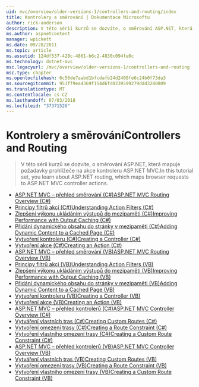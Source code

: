 ```yaml
---
uid: mvc/overview/older-versions-1/controllers-and-routing/index
title: Kontrolery a směrování | Dokumentace Microsoftu
author: rick-anderson
description: V této sérii kurzů se dozvíte, o směrování ASP.NET, která mapuje požadavky prohlížeče na akce kontroleru ASP.NET MVC.
ms.author: aspnetcontent
manager: wpickett
ms.date: 09/28/2011
ms.topic: article
ms.assetid: 124df537-428c-4861-b6c2-4830c094fe0c
ms.technology: dotnet-mvc
msc.legacyurl: /mvc/overview/older-versions-1/controllers-and-routing
msc.type: chapter
ms.openlocfilehash: 6c56de7aabd1bfcdafb24d2408fe6c24b0f73da3
ms.sourcegitcommit: 953ff9ea4369f154d6fd0239599279ddd3280009
ms.translationtype: MT
ms.contentlocale: cs-CZ
ms.lasthandoff: 07/03/2018
ms.locfileid: "37371526"
---
```

<a name="controllers-and-routing"></a><span data-ttu-id="bb7b9-103">Kontrolery a směrování</span><span class="sxs-lookup"><span data-stu-id="bb7b9-103">Controllers and Routing</span></span>
====================
> <span data-ttu-id="bb7b9-104">V této sérii kurzů se dozvíte, o směrování ASP.NET, která mapuje požadavky prohlížeče na akce kontroleru ASP.NET MVC.</span><span class="sxs-lookup"><span data-stu-id="bb7b9-104">In this tutorial set, you learn about ASP.NET routing, which maps browser requests to ASP.NET MVC controller actions.</span></span>


- [<span data-ttu-id="bb7b9-105">ASP.NET MVC – přehled směrování (C#)</span><span class="sxs-lookup"><span data-stu-id="bb7b9-105">ASP.NET MVC Routing Overview (C#)</span></span>](asp-net-mvc-routing-overview-cs.md)
- [<span data-ttu-id="bb7b9-106">Principy filtrů akcí (C#)</span><span class="sxs-lookup"><span data-stu-id="bb7b9-106">Understanding Action Filters (C#)</span></span>](understanding-action-filters-cs.md)
- [<span data-ttu-id="bb7b9-107">Zlepšení výkonu ukládáním výstupů do mezipaměti (C#)</span><span class="sxs-lookup"><span data-stu-id="bb7b9-107">Improving Performance with Output Caching (C#)</span></span>](improving-performance-with-output-caching-cs.md)
- [<span data-ttu-id="bb7b9-108">Přidání dynamického obsahu do stránky v mezipaměti (C#)</span><span class="sxs-lookup"><span data-stu-id="bb7b9-108">Adding Dynamic Content to a Cached Page (C#)</span></span>](adding-dynamic-content-to-a-cached-page-cs.md)
- [<span data-ttu-id="bb7b9-109">Vytvoření kontroleru (C#)</span><span class="sxs-lookup"><span data-stu-id="bb7b9-109">Creating a Controller (C#)</span></span>](creating-a-controller-cs.md)
- [<span data-ttu-id="bb7b9-110">Vytvoření akce (C#)</span><span class="sxs-lookup"><span data-stu-id="bb7b9-110">Creating an Action (C#)</span></span>](creating-an-action-cs.md)
- [<span data-ttu-id="bb7b9-111">ASP.NET MVC – přehled směrování (VB)</span><span class="sxs-lookup"><span data-stu-id="bb7b9-111">ASP.NET MVC Routing Overview (VB)</span></span>](asp-net-mvc-routing-overview-vb.md)
- [<span data-ttu-id="bb7b9-112">Principy filtrů akcí (VB)</span><span class="sxs-lookup"><span data-stu-id="bb7b9-112">Understanding Action Filters (VB)</span></span>](understanding-action-filters-vb.md)
- [<span data-ttu-id="bb7b9-113">Zlepšení výkonu ukládáním výstupů do mezipaměti (VB)</span><span class="sxs-lookup"><span data-stu-id="bb7b9-113">Improving Performance with Output Caching (VB)</span></span>](improving-performance-with-output-caching-vb.md)
- [<span data-ttu-id="bb7b9-114">Přidání dynamického obsahu do stránky v mezipaměti (VB)</span><span class="sxs-lookup"><span data-stu-id="bb7b9-114">Adding Dynamic Content to a Cached Page (VB)</span></span>](adding-dynamic-content-to-a-cached-page-vb.md)
- [<span data-ttu-id="bb7b9-115">Vytvoření kontroleru (VB)</span><span class="sxs-lookup"><span data-stu-id="bb7b9-115">Creating a Controller (VB)</span></span>](creating-a-controller-vb.md)
- [<span data-ttu-id="bb7b9-116">Vytvoření akce (VB)</span><span class="sxs-lookup"><span data-stu-id="bb7b9-116">Creating an Action (VB)</span></span>](creating-an-action-vb.md)
- [<span data-ttu-id="bb7b9-117">ASP.NET MVC – přehled kontrolerů (C#)</span><span class="sxs-lookup"><span data-stu-id="bb7b9-117">ASP.NET MVC Controller Overview (C#)</span></span>](aspnet-mvc-controllers-overview-cs.md)
- [<span data-ttu-id="bb7b9-118">Vytváření vlastních tras (C#)</span><span class="sxs-lookup"><span data-stu-id="bb7b9-118">Creating Custom Routes (C#)</span></span>](creating-custom-routes-cs.md)
- [<span data-ttu-id="bb7b9-119">Vytvoření omezení trasy (C#)</span><span class="sxs-lookup"><span data-stu-id="bb7b9-119">Creating a Route Constraint (C#)</span></span>](creating-a-route-constraint-cs.md)
- [<span data-ttu-id="bb7b9-120">Vytvoření vlastního omezení trasy (C#)</span><span class="sxs-lookup"><span data-stu-id="bb7b9-120">Creating a Custom Route Constraint (C#)</span></span>](creating-a-custom-route-constraint-cs.md)
- [<span data-ttu-id="bb7b9-121">ASP.NET MVC – přehled kontrolerů (VB)</span><span class="sxs-lookup"><span data-stu-id="bb7b9-121">ASP.NET MVC Controller Overview (VB)</span></span>](asp-net-mvc-controller-overview-vb.md)
- [<span data-ttu-id="bb7b9-122">Vytváření vlastních tras (VB)</span><span class="sxs-lookup"><span data-stu-id="bb7b9-122">Creating Custom Routes (VB)</span></span>](creating-custom-routes-vb.md)
- [<span data-ttu-id="bb7b9-123">Vytvoření omezení trasy (VB)</span><span class="sxs-lookup"><span data-stu-id="bb7b9-123">Creating a Route Constraint (VB)</span></span>](creating-a-route-constraint-vb.md)
- [<span data-ttu-id="bb7b9-124">Vytvoření vlastního omezení trasy (VB)</span><span class="sxs-lookup"><span data-stu-id="bb7b9-124">Creating a Custom Route Constraint (VB)</span></span>](creating-a-custom-route-constraint-vb.md)
